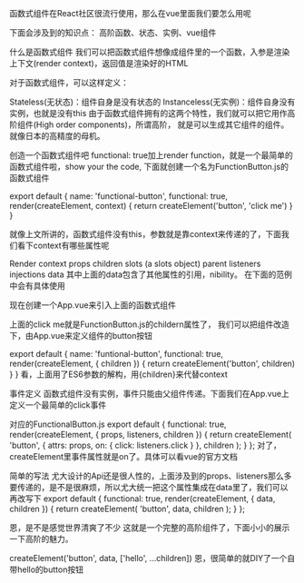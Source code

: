 函数式组件在React社区很流行使用，那么在vue里面我们要怎么用呢

下面会涉及到的知识点： 高阶函数、状态、实例、vue组件

什么是函数式组件
  我们可以把函数式组件想像成组件里的一个函数，入参是渲染上下文(render context)，返回值是渲染好的HTML

  对于函数式组件，可以这样定义：

  Stateless(无状态)：组件自身是没有状态的
  Instanceless(无实例)：组件自身没有实例，也就是没有this
  由于函数式组件拥有的这两个特性，我们就可以把它用作高阶组件(High order components)，所谓高阶，
  就是可以生成其它组件的组件。就像日本的高精度的母机。

创造一个函数式组件吧
  functional: true加上render function，就是一个最简单的函数式组件啦，show your the code, 
  下面就创建一个名为FunctionButton.js的函数式组件

  export default {
    name: 'functional-button',
    functional: true,
    render(createElement, context) {
        return createElement('button', 'click me')
    }
  }

  就像上文所讲的，函数式组件没有this，参数就是靠context来传递的了，下面我们看下context有哪些属性呢

  Render context
  props
  children
  slots (a slots object)
  parent
  listeners
  injections
  data
  其中上面的data包含了其他属性的引用，nibility。 在下面的范例中会有具体使用

  现在创建一个App.vue来引入上面的函数式组件
  <template>
    <FunctionalButton>
        click me
    </FunctionButton>
  </template> 

  上面的click me就是FunctionButton.js的childern属性了，
  我们可以把组件改造下，由App.vue来定义组件的button按钮

  export default {
    name: 'funtional-button',
    functional: true,
    render(createElement, { children }) {
        return createElement('button', children)
    }
  }
  看，上面用了ES6参数的解构，用{children}来代替context

事件定义
  函数式组件没有实例，事件只能由父组件传递。下面我们在App.vue上定义一个最简单的click事件
  <template>
    <FunctionalButton @click="log">
      Click me
    </FunctionalButton>
  </template>

  对应的FunctionalButton.js
  export default {
    functional: true,
    render(createElement, { props, listeners, children }) {
      return createElement(
        'button',
        {
          attrs: props,
          on: {
            click: listeners.click
          }
        },
        children
      );
    }
  };
  对了，createElement里事件属性就是on了。具体可以看vue的官方文档

简单的写法
  尤大设计的Api还是很人性的，上面涉及到的props、listeners那么多要传递的，是不是很麻烦，所以尤大统一把这个属性集成在data里了，我们可以再改写下
  export default {
    functional: true,
    render(createElement, { data, children }) {
      return createElement( 'button', data, children );
    }
  };

  恩，是不是感觉世界清爽了不少
  这就是一个完整的高阶组件了，下面小小的展示一下高阶的魅力。

  createElement('button', data, ['hello', ...children])
  恩，很简单的就DIY了一个自带hello的button按钮